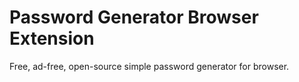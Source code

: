 # Password Generator Browser Extension

Free, ad-free, open-source simple password generator for browser.
